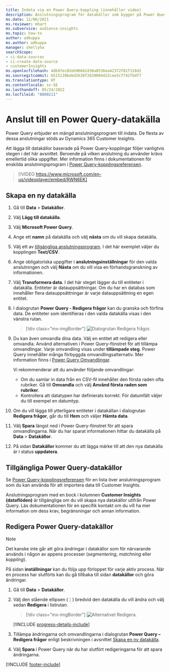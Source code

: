 ```yaml
---
title: Indata via en Power Query-koppling (innehåller video)
description: Anslutningsprogram för datakällor som bygger på Power Query.
ms.date: 12/06/2021
ms.reviewer: mhart
ms.subservice: audience-insights
ms.topic: how-to
author: adkuppa
ms.author: adkuppa
manager: shellyha
searchScope:
- ci-data-sources
- ci-create-data-source
- customerInsights
ms.openlocfilehash: 4db97ec02eb96662d30a8536ea42372f81f318d2
ms.sourcegitcommit: b515120bebd2638f2639004422cee3cff42fbdf7
ms.translationtype: HT
ms.contentlocale: sv-SE
ms.lasthandoff: 05/24/2022
ms.locfileid: "8800211"
---
```

# <a name="connect-to-a-power-query-data-source"></a>Anslut till en Power Query-datakälla

Power Query erbjuder en mängd anslutningsprogram till indata. De flesta av dessa anslutningar stöds av Dynamics 365 Customer Insights. 

Att lägga till datakällor baserade på Power Query-kopplingar följer vanligtvis stegen i det här avsnittet. Beroende på vilken anslutning du använder krävs emellertid olika uppgifter. Mer information finns i dokumentationen för enskilda anslutningsprogram i [Power Query-kopplingsreferensen](/power-query/connectors/).

> [!VIDEO https://www.microsoft.com/en-us/videoplayer/embed/RWN6EK]

## <a name="create-a-new-data-source"></a>Skapa en ny datakälla

1. Gå till **Data** > **Datakällor**.

1. Välj **Lägg till datakälla**.

1. Välj **Microsoft Power Query**.

1. Ange ett **namn** på datakälla och välj **nästa** om du vill skapa datakälla.

1. Välj ett av [tillgängliga anslutningsprogram](#available-power-query-data-sources). I det här exemplet väljer du kopplingen **Text/CSV**.

1. Ange obligatoriska uppgifter i **anslutningsinställningar** för den valda anslutningen och välj **Nästa** om du vill visa en förhandsgranskning av informationen.

1. Välj **Transformera data**. I det här steget lägger du till entiteter i datakälla. Entiteter är datauppsättningar. Om du har en databas som innehåller flera datauppsättningar är varje datauppsättning en egen entitet.

1. I dialogrutan **Power Query - Redigera frågor** kan du granska och förfina data. De entiteter som identifieras i den valda datakälla visas i den vänstra rutan.

   > [!div class="mx-imgBorder"]
   > ![Dialogrutan Redigera frågor.](media/data-manager-configure-edit-queries.png "Dialogrutan Redigera frågor")

1. Du kan även omvandla dina data. Välj en entitet att redigera eller omvandla. Använd alternativen i Power Query-fönstret för att tillämpa omvandlingar. Varje omvandling visas under **tillämpade steg**. Power Query innehåller många förbyggda omvandlingsalternativ. Mer information finns i [Power Query Omvandlingar](/power-query/power-query-what-is-power-query#transformations).

   Vi rekommenderar att du använder följande omvandlingar:

   - Om du samlar in data från en CSV-fil innehåller den första raden ofta rubriker. Gå till **Omvandla** och välj **Använd första raden som rubriker**.
   - Kontrollera att datatypen har definierats korrekt. För datumfält väljer du till exempel en datumtyp.

1. Om du vill lägga till ytterligare entiteter i datakällan i dialogrutan **Redigera frågor**, går du till **Hem** och väljer **Hämta data**.

1. Välj **Spara** längst ned i Power Query-fönstret för att spara omvandlingarna. När du har sparat informationen hittar du datakälla på **Data** > **Datakällor**.

1. På sidan **Datakällor** kommer du att lägga märke till att den nya datakälla är i status **uppdatera**.

## <a name="available-power-query-data-sources"></a>Tillgängliga Power Query-datakällor

Se [Power Query-kopplingsreferensen](/power-query/connectors/) för en lista över anslutningsprogram som du kan använda för att importera data till Customer Insights. 

Anslutningsprogram med en bock i kolumnen **Customer Insights (dataflöden)** är tillgängliga om du vill skapa nya datakällor utifrån Power Query. Läs dokumentationen för en specifik kontakt om du vill ha mer information om dess krav, begränsningar och annan information.

## <a name="edit-power-query-data-sources"></a>Redigera Power Query-datakällor

> [!NOTE]
> Det kanske inte går att göra ändringar i datakällor som för närvarande används i någon av appens processer (*segmentering*, *matchning* eller *koppling*). 
>
> På sidan **inställningar** kan du följa upp förloppet för varje aktiv process. När en process har slutförts kan du gå tillbaka till sidan **datakällor** och göra ändringar.

1. Gå till **Data** > **Datakällor**.

2. Välj den stående ellipsen (&vellip;) bredvid den datakälla du vill ändra och välj sedan **Redigera** i listrutan.

   > [!div class="mx-imgBorder"]
   > ![Alternativet Redigera.](media/edit-option-data-sources.png "Redigera alternativ")

   [!INCLUDE [progress-details-include](includes/progress-details-pane.md)]
   
3. Tillämpa ändringarna och omvandlingarna i dialogrutan **Power Query – Redigera frågor** enligt beskrivningen i avsnittet [Skapa en ny datakälla](#create-a-new-data-source).

4. Välj **Spara** i Power Query när du har slutfört redigeringarna för att spara ändringarna.


[!INCLUDE [footer-include](includes/footer-banner.md)]
